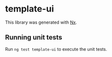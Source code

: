 # template-ui

This library was generated with [Nx](https://nx.dev).

## Running unit tests

Run `ng test template-ui` to execute the unit tests.
